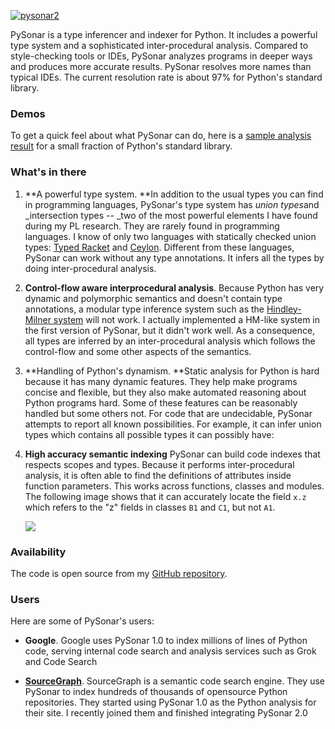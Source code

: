  [<div class="image2-inset"><picture><source type="image/webp" srcset="https://substackcdn.com/image/fetch/w_424,c_limit,f_webp,q_auto:good,fl_lossy/https%3A%2F%2Fbucketeer-e05bbc84-baa3-437e-9518-adb32be77984.s3.amazonaws.com%2Fpublic%2Fimages%2F39ac9350-362b-4419-ad84-33e4adfe1798_500x384.gif 424w, https://substackcdn.com/image/fetch/w_848,c_limit,f_webp,q_auto:good,fl_lossy/https%3A%2F%2Fbucketeer-e05bbc84-baa3-437e-9518-adb32be77984.s3.amazonaws.com%2Fpublic%2Fimages%2F39ac9350-362b-4419-ad84-33e4adfe1798_500x384.gif 848w, https://substackcdn.com/image/fetch/w_1272,c_limit,f_webp,q_auto:good,fl_lossy/https%3A%2F%2Fbucketeer-e05bbc84-baa3-437e-9518-adb32be77984.s3.amazonaws.com%2Fpublic%2Fimages%2F39ac9350-362b-4419-ad84-33e4adfe1798_500x384.gif 1272w, https://substackcdn.com/image/fetch/w_1456,c_limit,f_webp,q_auto:good,fl_lossy/https%3A%2F%2Fbucketeer-e05bbc84-baa3-437e-9518-adb32be77984.s3.amazonaws.com%2Fpublic%2Fimages%2F39ac9350-362b-4419-ad84-33e4adfe1798_500x384.gif 1456w" sizes="100vw">![pysonar2](https://substackcdn.com/image/fetch/w_1456,c_limit,f_auto,q_auto:good,fl_lossy/https%3A%2F%2Fbucketeer-e05bbc84-baa3-437e-9518-adb32be77984.s3.amazonaws.com%2Fpublic%2Fimages%2F39ac9350-362b-4419-ad84-33e4adfe1798_500x384.gif "pysonar2")</picture></div>](https://substackcdn.com/image/fetch/f_auto,q_auto:good,fl_progressive:steep/https%3A%2F%2Fbucketeer-e05bbc84-baa3-437e-9518-adb32be77984.s3.amazonaws.com%2Fpublic%2Fimages%2F39ac9350-362b-4419-ad84-33e4adfe1798_500x384.gif) 

PySonar is a type inferencer and indexer for Python. It includes a powerful type system and a sophisticated inter-procedural analysis. Compared to style-checking tools or IDEs, PySonar analyzes programs in deeper ways and produces more accurate results. PySonar resolves more names than typical IDEs. The current resolution rate is about 97% for Python's standard library.

### Demos

<span>To get a quick feel about what PySonar can do, here is a </span>[sample analysis result](http://www.yinwang.org/resources/demos/pysonar2/email/header.py.html)<span> for a small fraction of Python's standard library.</span>

### What's in there

1.  **A powerful type system. **<span>In addition to the usual types you can find in programming languages, PySonar's type system has </span>_union types_<span>and</span> _intersection types -- _<span>two of the most powerful elements I have found during my PL research. They are rarely found in programming languages. I know of only two languages with statically checked union types:</span> [Typed Racket](http://docs.racket-lang.org/ts-guide/beginning.html#%28part._.Datatypes_and_.Unions%29)<span> and </span>[Ceylon](http://ceylon-lang.org/documentation/1.0/tour/types)<span>. Different from these languages, PySonar can work without any type annotations. It infers all the types by doing inter-procedural analysis.</span>

2.  **Control-flow aware interprocedural analysis**<span>. Because Python has very dynamic and polymorphic semantics and doesn't contain type annotations, a modular type inference system such as the</span> [Hindley-Milner system](http://en.wikipedia.org/wiki/Hindley%E2%80%93Milner_type_system) <span>will not work. I actually implemented a HM-like system in the first version of PySonar, but it didn't work well. As a consequence, all types are inferred by an inter-procedural analysis which follows the control-flow and some other aspects of the semantics.</span>

3.  **Handling of Python's dynamism. **<span>Static analysis for Python is hard because it has many dynamic features. They help make programs concise and flexible, but they also make automated reasoning about Python programs hard. Some of these features can be reasonably handled but some others not. For code that are undecidable, PySonar attempts to report all known possibilities. For example, it can infer union types which contains all possible types it can possibly have:</span>

4.  **High accuracy semantic indexing** <span>PySonar can build code indexes that respects scopes and types. Because it performs inter-procedural analysis, it is often able to find the definitions of attributes inside function parameters. This works across functions, classes and modules. The following image shows that it can accurately locate the field</span> `x.z` <span>which refers to the "z" fields in classes</span> `B1` <span>and</span> `C1`<span>, but not</span> `A1`<span>.</span>

     [<div class="image2-inset"><picture><source type="image/webp" srcset="https://substackcdn.com/image/fetch/w_424,c_limit,f_webp,q_auto:good,fl_progressive:steep/https%3A%2F%2Fbucketeer-e05bbc84-baa3-437e-9518-adb32be77984.s3.amazonaws.com%2Fpublic%2Fimages%2F2eb28281-71c7-47c9-879f-1e6e6a9f52dc_654x367.png 424w, https://substackcdn.com/image/fetch/w_848,c_limit,f_webp,q_auto:good,fl_progressive:steep/https%3A%2F%2Fbucketeer-e05bbc84-baa3-437e-9518-adb32be77984.s3.amazonaws.com%2Fpublic%2Fimages%2F2eb28281-71c7-47c9-879f-1e6e6a9f52dc_654x367.png 848w, https://substackcdn.com/image/fetch/w_1272,c_limit,f_webp,q_auto:good,fl_progressive:steep/https%3A%2F%2Fbucketeer-e05bbc84-baa3-437e-9518-adb32be77984.s3.amazonaws.com%2Fpublic%2Fimages%2F2eb28281-71c7-47c9-879f-1e6e6a9f52dc_654x367.png 1272w, https://substackcdn.com/image/fetch/w_1456,c_limit,f_webp,q_auto:good,fl_progressive:steep/https%3A%2F%2Fbucketeer-e05bbc84-baa3-437e-9518-adb32be77984.s3.amazonaws.com%2Fpublic%2Fimages%2F2eb28281-71c7-47c9-879f-1e6e6a9f52dc_654x367.png 1456w" sizes="100vw">![](https://substackcdn.com/image/fetch/w_1456,c_limit,f_auto,q_auto:good,fl_progressive:steep/https%3A%2F%2Fbucketeer-e05bbc84-baa3-437e-9518-adb32be77984.s3.amazonaws.com%2Fpublic%2Fimages%2F2eb28281-71c7-47c9-879f-1e6e6a9f52dc_654x367.png)</picture></div>](https://substackcdn.com/image/fetch/f_auto,q_auto:good,fl_progressive:steep/https%3A%2F%2Fbucketeer-e05bbc84-baa3-437e-9518-adb32be77984.s3.amazonaws.com%2Fpublic%2Fimages%2F2eb28281-71c7-47c9-879f-1e6e6a9f52dc_654x367.png) 

### Availability

<span>The code is open source from my</span> [GitHub repository](https://github.com/yinwang0)<span>.</span>

### Users

Here are some of PySonar's users:

*   **Google**<span>. Google uses PySonar 1.0 to index millions of lines of Python code, serving internal code search and analysis services such as Grok and Code Search</span>

*   **[SourceGraph](http://www.sourcegraph.com)**<span>. SourceGraph is a semantic code search engine. They use PySonar to index hundreds of thousands of opensource Python repositories. They started using PySonar 1.0 as the Python analysis for their site. I recently joined them and finished integrating PySonar 2.0</span>
